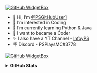 [![GitHub WidgetBox](https://github-widgetbox.vercel.app/api/profile?username=PSGitHubUser1&theme=rgb&data=followers,repositories,stars,commits)](https://github.com/Jurredr/github-widgetbox)
- 👋 Hi, I’m [@PSGitHubUser1](https://github.com/PSGitHubUser1)
- 👀 I’m interested in Coding
- 🌱 I’m currently learning Python & Java
- 🤖 I want to became a Coder
- ✨ I also have a YT Channel - [InfoyPS](https://youtube.com/@infoyps)
- 🪧 Discord - PSPlaysMC#3778
    
[![GitHub WidgetBox](https://github-widgetbox.vercel.app/api/skills?languages=js,vscode,c,cpp,csharp,java,gradle,git,python,html,windows,css,bash,xml,json,yaml,powershell,markdown&includeNames=true&theme=rgb)](https://github.com/Jurredr/github-widgetbox)

<details>
  <summary><b>GitHub Stats</b></summary>
  <br />
 
  <div>
    
[![Infoy's GitHub Stats](https://github-readme-stats-git-masterrstaa-rickstaa.vercel.app/api?username=PSGitHubUser1&show_icons=true&theme=dark)](https://github.com/anuraghazra/github-readme-stats)
  </div>

  <div>
    
[![Top Langs](https://github-readme-stats-git-masterrstaa-rickstaa.vercel.app/api/top-langs?username=PSGitHubUser1&theme=dark&show_icons=true)](https://github.com/anuraghazra/github-readme-stats)
  </div>
</details>


<!--
PSGitHubUser1/PSGitHubUser1 is a ✨ special ✨ repository because its `README.md` (this file) appears on your GitHub profile.
You can click the Preview link to take a look at your changes.
--->
